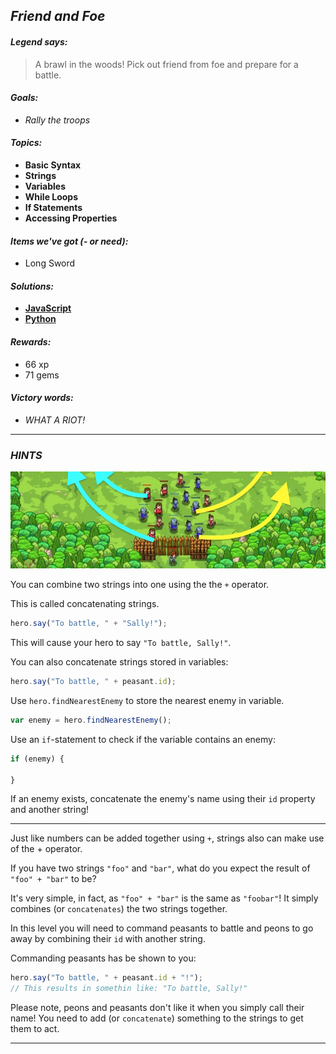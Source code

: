 ## _Friend and Foe_

#### _Legend says:_
> A brawl in the woods! Pick out friend from foe and prepare for a battle.

#### _Goals:_
+ _Rally the troops_

#### _Topics:_
+ **Basic Syntax**
+ **Strings**
+ **Variables**
+ **While Loops**
+ **If Statements**
+ **Accessing Properties**

#### _Items we've got (- or need):_
+ Long Sword

#### _Solutions:_
+ **[JavaScript](friendAndFoe.js)**
+ **[Python](friend_and_foe.py)**

#### _Rewards:_
+ 66 xp
+ 71 gems

#### _Victory words:_
+ _WHAT A RIOT!_

___

### _HINTS_

![](img/friend_and_foe.jpeg)

You can combine two strings into one using the the `+` operator.

This is called concatenating strings.

```javascript
hero.say("To battle, " + "Sally!");
```

This will cause your hero to say `"To battle, Sally!"`.

You can also concatenate strings stored in variables:

```javascript
hero.say("To battle, " + peasant.id);
```

Use `hero.findNearestEnemy` to store the nearest enemy in variable.

```javascript
var enemy = hero.findNearestEnemy();
```

Use an `if`-statement to check if the variable contains an enemy:

```javascript
if (enemy) {

}
```

If an enemy exists, concatenate the enemy's name using their `id` property and another string!

___

Just like numbers can be added together using `+`, strings also can make use of the + operator.

If you have two strings `"foo"` and `"bar"`, what do you expect the result of `"foo" + "bar"` to be?

It's very simple, in fact, as `"foo" + "bar"` is the same as `"foobar"`! It simply combines (or `concatenates`) the two strings together.

In this level you will need to command peasants to battle and peons to go away by combining their `id` with another string.

Commanding peasants has be shown to you:

```javascript
hero.say("To battle, " + peasant.id + "!");
// This results in somethin like: "To battle, Sally!"
```

Please note, peons and peasants don't like it when you simply call their name! You need to add (or `concatenate`) something to the strings to get them to act.

___
